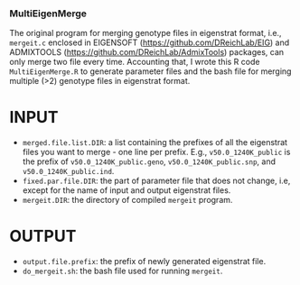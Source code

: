 ### MultiEigenMerge
The original program for merging genotype files in eigenstrat format, i.e., `mergeit.c` enclosed in EIGENSOFT (https://github.com/DReichLab/EIG) and ADMIXTOOLS (https://github.com/DReichLab/AdmixTools) packages, can only merge two file every time. 
Accounting that, I wrote this R code `MultiEigenMerge.R` to generate parameter files and the bash file for merging multiple (>2) genotype files in eigenstrat format. 

# INPUT
* `merged.file.list.DIR`: a list containing the prefixes of all the eigenstrat files you want to merge - one line per prefix. E.g., `v50.0_1240K_public` is the prefix of `v50.0_1240K_public.geno`, `v50.0_1240K_public.snp`, and `v50.0_1240K_public.ind`.
* `fixed.par.file.DIR`: the part of parameter file that does not change, i.e, except for the name of input and output eigenstrat files.
* `mergeit.DIR`: the directory of compiled `mergeit` program.

# OUTPUT
* `output.file.prefix`: the prefix of newly generated eigenstrat file.
* `do_mergeit.sh`: the bash file used for running `mergeit`.
